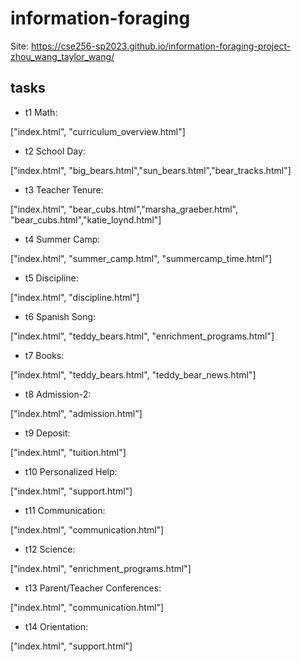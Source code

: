﻿# information-foraging
Site: https://cse256-sp2023.github.io/information-foraging-project-zhou_wang_taylor_wang/

## tasks
- t1 Math:

["index.html", "curriculum_overview.html"]

- t2 School Day:

["index.html", "big_bears.html","sun_bears.html","bear_tracks.html"]

- t3 Teacher Tenure:

["index.html", "bear_cubs.html","marsha_graeber.html", "bear_cubs.html","katie_loynd.html"]

- t4 Summer Camp:

["index.html", "summer_camp.html", "summercamp_time.html"]

- t5 Discipline:

["index.html", "discipline.html"]

- t6 Spanish Song:

["index.html", "teddy_bears.html", "enrichment_programs.html"]

- t7 Books:

["index.html", "teddy_bears.html", "teddy_bear_news.html"]

- t8 Admission-2:

["index.html", "admission.html"]

- t9 Deposit:

["index.html", "tuition.html"]

- t10 Personalized Help:

["index.html", "support.html"]

- t11 Communication:

["index.html", "communication.html"]

- t12 Science:

["index.html", "enrichment_programs.html"]

- t13 Parent/Teacher Conferences:

["index.html", "communication.html"]

- t14 Orientation:

["index.html", "support.html"]
